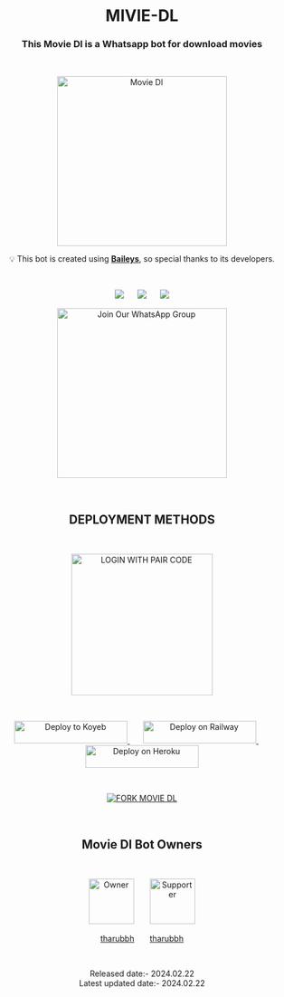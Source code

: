 <h1 align="center">MIVIE-DL</h1>
<h3 align="center">This Movie Dl is a Whatsapp bot for download movies</h3>
<br>
<p align="center">
  <img src="https://telegra.ph/file/8bba6d36e49147e461a6e.jpg" alt="Movie Dl" height="300">
</p>

<p align="center">  
  💡 This bot is created using <strong><a href="https://github.com/WhiskeySockets/Baileys">Baileys</a></strong>, so special thanks to its developers.
</p>
<br>
<p align="center">
  <img src="https://hits.seeyoufarm.com/api/count/incr/badge.svg?url=https%3A%2F%2Fgithub.com%2FTHARUBBH%2FMOVIE-DL&count_bg=%2379C83D&title_bg=%23555555&icon=gitpod.svg&icon_color=%23E7E7E7&title=Views&edge_flat=false" />&nbsp;&nbsp;&nbsp;&nbsp;&nbsp;
  <img src="https://img.shields.io/github/forks/THARUBBH/MOVIE-DL?label=Forks&style=social" />&nbsp;&nbsp;&nbsp;&nbsp;&nbsp;
  <img src="https://img.shields.io/github/stars/THARUBBH/MOVIE-DL?style=social" />
</p>

<p align="center">
  <a href="https://chat.whatsapp.com/EmrwXyEbA0LK58V1SMq3xC">
    <img src="https://img.shields.io/badge/%20Join%20Our%20WhatsApp%20Group%20-darkgreen" alt="Join Our WhatsApp Group" width="300">
  </a>
</p>
<br>
<h2 align="center">DEPLOYMENT METHODS</h2>
<br>
<p align="center">
  <a href="https://replit.com/@SACHIBOT/MOVIE-MYSTIQ#README.md">
    <img src="https://img.shields.io/badge/LOGIN%20WITH%20PAIR%20CODE-blue" alt="LOGIN WITH PAIR CODE" width="250">
  </a> <!--&nbsp;&nbsp;&nbsp;&nbsp;&nbsp;
  <a href="https://q-r-c6a6a014f5d2.herokuapp.com/">
    <img src="https://img.shields.io/badge/LOGIN%20WITH%20QR%20CODE-darkblue" alt="LOGIN WITH QR CODE" width="250">
  </a>-->
</p>
<br>
<p align="center">
  <a href="https://app.koyeb.com/apps/deploy?type=git&repository=github.com/tharubbh/MOVIE-DL&branch=main&env[SESSION_ID]&env[ALWAYS_ONLINE]&env[MAX_SIZE]&env[ONLY_GROUP]&env[ONLY_ME]&env[ALIVE]&name=movie-dl
  ">
    <img src="https://www.koyeb.com/static/images/deploy/button.svg" alt="Deploy to Koyeb" width="200" height="40" >
  </a> &nbsp;&nbsp;&nbsp;&nbsp;&nbsp;
  <a href="https://railway.app/template/cvZzpl">
    <img src="https://railway.app/button.svg" alt="Deploy on Railway" width="200" height="40" >
  </a> &nbsp;&nbsp;&nbsp;&nbsp;&nbsp; 
  <a href="https://dashboard.heroku.com/new?button-url=https://github.com/tharubbh/MOVIE-DLhttps://dashboard.heroku.com/new?button-url=https://github.com/tharubbh/MOVIE-DL&template=https://github.com/tharubbh/MOVIE-DL.git&template=https://github.com/tharubbh/MOVIE-DL.git">
    <img src="https://www.herokucdn.com/deploy/button.svg" alt="Deploy on Heroku" width="200" height="40" >
  </a>
</p>


<br>
<p align="center">
  <a href="https://github.com/tharubbh/MOVIE-DL/fork">
    <img src="https://img.shields.io/badge/FORK%20MOVIE%20DL-yellow" alt="FORK MOVIE DL">
  </a>
</p>
<br>
<h2 align="center">Movie Dl Bot Owners</h2>
<br>
<p align="center">
  <a href="https://github.com/tharubbh"><img src="https://avatars.githubusercontent.com/u/91013948?v=4" width=80 height=80 alt="Owner"></a> &nbsp;&nbsp;&nbsp;&nbsp;&nbsp;
  <a href="https://github.com/tharubbh"><img src="https://avatars.githubusercontent.com/u/106251140?v=4" width=80 height=80 alt="Supporter"></a>
</p>
<p align="center">
  <a href="https://github.com/tharubbh">tharubbh</a> &nbsp;&nbsp;&nbsp;&nbsp;&nbsp;
  <a href="https://github.com/tharubbh">tharubbh</a>
</p>
<br>
<p align="center">
  Released date:- 2024.02.22
  <br>
  Latest updated date:- 2024.02.22
</p>
